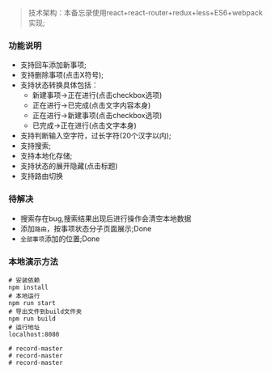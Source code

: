 > 技术架构：本备忘录使用react+react-router+redux+less+ES6+webpack实现;

### 功能说明

- 支持回车添加新事项;
- 支持删除事项(点击X符号);
- 支持状态转换具体包括：
  - 新建事项->正在进行(点击checkbox选项)
  - 正在进行->已完成(点击文字内容本身)
  - 正在进行->新建事项(点击checkbox选项)
  - 已完成->正在进行(点击文字本身)
- 支持判断输入空字符，过长字符(20个汉字以内);
- 支持搜索;
- 支持本地化存储;
- 支持状态的展开隐藏(点击标题)
- 支持路由切换

### 待解决

- 搜索存在bug,搜索结果出现后进行操作会清空本地数据
- 添加`路由`，按事项状态分子页面展示;Done
- `全部事项`添加的位置;Done

### 本地演示方法

```text
# 安装依赖
npm install
# 本地运行
npm run start
# 导出文件到build文件夹
npm run build
# 运行地址
localhost:8080

# record-master
# record-master
# record-master
